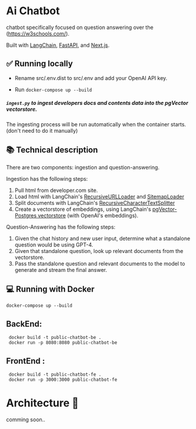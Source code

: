 #  Ai Chatbot

chatbot specifically focused on question answering over the (https://w3schools.com/).





Built with [LangChain](https://github.com/langchain-ai/langchain/), [FastAPI](https://fastapi.tiangolo.com/), and [Next.js](https://nextjs.org).


## ✅ Running locally



- Rename src/.env.dist to src/.env and add your OpenAI API key.

- Run  ```docker-compose up --build```

 ##### `ingest.py` to ingest  developers docs and contents data into the pgVector vectorstore.
 The ingesting process will be run automatically when the container starts.(don't need to do it manually)


## 📚 Technical description

There are two components: ingestion and question-answering.

Ingestion has the following steps:

1. Pull html from developer.com site.
2. Load html with LangChain's [RecursiveURLLoader](https://python.langchain.com/docs/integrations/document_loaders/recursive_url_loader) and [SitemapLoader](https://python.langchain.com/docs/integrations/document_loaders/sitemap)
3. Split documents with LangChain's [RecursiveCharacterTextSplitter](https://api.python.langchain.com/en/latest/text_splitter/langchain.text_splitter.RecursiveCharacterTextSplitter.html)
4. Create a vectorstore of embeddings, using LangChain's [pgVector-Postgres vectorstore](https://python.langchain.com/docs/integrations/vectorstores/pgvector) (with OpenAI's embeddings).

Question-Answering has the following steps:

1. Given the chat history and new user input, determine what a standalone question would be using GPT-4.
2. Given that standalone question, look up relevant documents from the vectorstore.
3. Pass the standalone question and relevant documents to the model to generate and stream the final answer.


## 💻 Running with Docker
```docker-compose up --build```

## BackEnd:
``` docker build -t public-chatbot-be .```<br>
``` docker run -p 8080:8080 public-chatbot-be```

## FrontEnd :
``` docker build -t public-chatbot-fe .```<br>
``` docker run -p 3000:3000 public-chatbot-fe```



# Architecture 🗾
comming soon..
